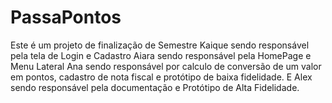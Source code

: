# PassaPontos

Este é um projeto de finalização de Semestre
Kaique sendo responsável pela tela de Login e Cadastro
Aiara sendo responsável pela HomePage e Menu Lateral
Ana sendo responsável por calculo de conversão de um valor em pontos, cadastro de nota fiscal e protótipo de baixa fidelidade.
E Alex sendo responsável pela documentação e Protótipo de Alta Fidelidade.
